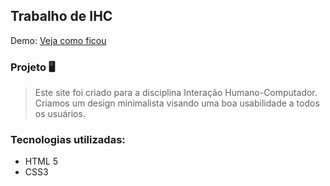 
## Trabalho de IHC

Demo: [Veja como ficou](https://ihc-project.netlify.app)

### Projeto 🖥️
> Este site foi criado para a disciplina Interação Humano-Computador. Criamos um design minimalista visando uma boa usabilidade a todos os usuários.

### Tecnologias utilizadas:
- HTML 5
-  CSS3
